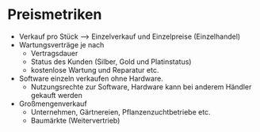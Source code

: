 # Preismetriken

- Verkauf pro Stück --> Einzelverkauf und Einzelpreise (Einzelhandel)
- Wartungsverträge je nach
    + Vertragsdauer
    + Status des Kunden (Silber, Gold und Platinstatus)
    + kostenlose Wartung und Reparatur etc.
- Software einzeln verkaufen ohne Hardware.
    + Nutzungsrechte zur Software, Hardware kann bei anderem Händler gekauft werden
- Großmengenverkauf
    + Unternehmen, Gärtnereien, Pflanzenzuchtbetriebe etc.
    + Baumärkte (Weitervertrieb)


